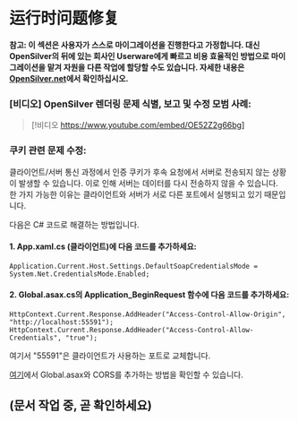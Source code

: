 # 运行时问题修复

**참고: 이 섹션은 사용자가 스스로 마이그레이션을 진행한다고 가정합니다. 대신 OpenSilver의 뒤에 있는 회사인 Userware에게 빠르고 비용 효율적인 방법으로 마이그레이션을 맡겨 자원을 다른 작업에 할당할 수도 있습니다. 자세한 내용은 [OpenSilver.net](https://opensilver.net)에서 확인하십시오.**

### [비디오] OpenSilver 렌더링 문제 식별, 보고 및 수정 모범 사례:

> [!비디오 https://www.youtube.com/embed/OE52Z2g66bg]

### 쿠키 관련 문제 수정:

클라이언트/서버 통신 과정에서 인증 쿠키가 후속 요청에서 서버로 전송되지 않는 상황이 발생할 수 있습니다. 이로 인해 서버는 데이터를 다시 전송하지 않을 수 있습니다.\
한 가지 가능한 이유는 클라이언트와 서버가 서로 다른 포트에서 실행되고 있기 때문입니다.

다음은 C# 코드로 해결하는 방법입니다.

#### 1. App.xaml.cs (클라이언트)에 다음 코드를 추가하세요:

```Application.Current.Host.Settings.DefaultSoapCredentialsMode = System.Net.CredentialsMode.Enabled;```

#### 2. Global.asax.cs의 Application_BeginRequest 함수에 다음 코드를 추가하세요:

```
HttpContext.Current.Response.AddHeader("Access-Control-Allow-Origin", "http://localhost:55591");
HttpContext.Current.Response.AddHeader("Access-Control-Allow-Credentials", "true");
```

여기서 "55591"은 클라이언트가 사용하는 포트로 교체합니다.

[여기](https://doc.opensilver.net/documentation/in-depth-topics/wcf-and-webclient.html#to-add-cors-to-your-web-service-recommended-simply-follow-these-steps)에서 Global.asax와 CORS를 추가하는 방법을 확인할 수 있습니다.

## (문서 작업 중, 곧 확인하세요)
